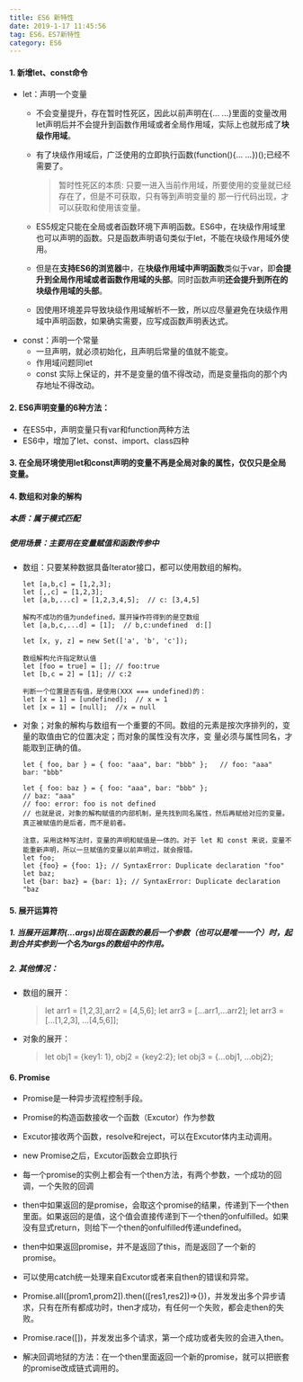 ```yaml
---
title: ES6 新特性
date: 2019-1-17 11:45:56
tag: ES6，ES7新特性
category: ES6
---
```

#### 1. 新增let、const命令

- let：声明一个变量
    - 不会变量提升，存在暂时性死区，因此以前声明在{... ...}里面的变量改用let声明后并不会提升到函数作用域或者全局作用域，实际上也就形成了**块级作用域**。
    - 有了块级作用域后，广泛使用的立即执行函数(function(){... ...})();已经不需要了。
        > 暂时性死区的本质: 只要一进入当前作用域，所要使用的变量就已经存在了，但是不可获取，只有等到声明变量的
那一行代码出现，才可以获取和使用该变量。

    - ES5规定只能在全局或者函数环境下声明函数。ES6中，在块级作用域里也可以声明的函数。只是函数声明语句类似于let，不能在块级作用域外使用。
    - 但是在**支持ES6的浏览器**中，在**块级作用域中声明函数**类似于var，即**会提升到全局作用域或者函数作用域的头部**。同时函数声明**还会提升到所在的块级作用域的头部**。
    - 因使用环境差异导致块级作用域解析不一致，所以应尽量避免在块级作用域中声明函数，如果确实需要，应写成函数声明表达式。
- const：声明一个常量
    - 一旦声明，就必须初始化，且声明后常量的值就不能变。
    - 作用域问题同let
    - const 实际上保证的，并不是变量的值不得改动，而是变量指向的那个内存地址不得改动。

#### 2. ES6声明变量的6种方法：

- 在ES5中，声明变量只有var和function两种方法
- ES6中，增加了let、const、import、class四种

#### 3. 在全局环境使用let和const声明的变量不再是全局对象的属性，仅仅只是全局变量。

#### 4. 数组和对象的解构
##### 本质：属于模式匹配
##### 使用场景：主要用在变量赋值和函数传参中

- 数组：只要某种数据具备Iterator接口，都可以使用数组的解构。
    ```
    let [a,b,c] = [1,2,3];
    let [,,c] = [1,2,3];
    let [a,b,...c] = [1,2,3,4,5];  // c: [3,4,5]
    
    解构不成功的值为undefined，展开操作符得到的是空数组
    let [a,b,c,...d] = [1];  // b,c:undefined  d:[]
    
    let [x, y, z] = new Set(['a', 'b', 'c']);
    
    数组解构允许指定默认值
    let [foo = true] = []; // foo:true
    let [b,c = 2] = [1]; // c:2
    
    判断一个位置是否有值，是使用(XXX === undefined)的：
    let [x = 1] = [undefined];  // x = 1
    let [x = 1] = [null];  //x = null
    ```
    
- 对象；对象的解构与数组有一个重要的不同。数组的元素是按次序排列的，变量的取值由它的位置决定；而对象的属性没有次序，变
量必须与属性同名，才能取到正确的值。
    ```
    let { foo, bar } = { foo: "aaa", bar: "bbb" };   // foo: "aaa"    bar: "bbb"
    
    let { foo: baz } = { foo: "aaa", bar: "bbb" };  
    // baz: "aaa"
    // foo: error: foo is not defined
    // 也就是说，对象的解构赋值的内部机制，是先找到同名属性，然后再赋给对应的变量。真正被赋值的是后者，而不是前者。
    
    注意，采用这种写法时，变量的声明和赋值是一体的。对于 let 和 const 来说，变量不能重新声明，所以一旦赋值的变量以前声明过，就会报错。
    let foo;
    let {foo} = {foo: 1}; // SyntaxError: Duplicate declaration "foo"
    let baz;
    let {bar: baz} = {bar: 1}; // SyntaxError: Duplicate declaration "baz
    ```
#### 5. 展开运算符
##### 1. 当展开运算符(...args)出现在函数的最后一个参数（也可以是唯一一个）时，起到合并实参到一个名为args的数组中的作用。
##### 2. 其他情况：

- 数组的展开：
    > let arr1 = [1,2,3],arr2 = [4,5,6];  let arr3 = [...arr1,...arr2];
    > let arr3 = [...[1,2,3], ...[4,5,6]];
- 对象的展开：
    > let obj1 = {key1: 1}, obj2 = {key2:2}; let obj3 = {...obj1, ...obj2};

#### 6. Promise
- Promise是一种异步流程控制手段。

- Promise的构造函数接收一个函数（Excutor）作为参数
- Excutor接收两个函数，resolve和reject，可以在Excutor体内主动调用。
- new Promise之后，Excutor函数会立即执行
- 每一个promise的实例上都会有一个then方法，有两个参数，一个成功的回调，一个失败的回调
- then中如果返回的是promise，会取这个promise的结果，传递到下一个then里面。如果返回的是值，这个值会直接传递到下一个then的onfulfilled。如果没有显式return，则给下一个then的onfulfilled传递undefined。
- then中如果返回promise，并不是返回了this，而是返回了一个新的promise。
- 可以使用catch统一处理来自Excutor或者来自then的错误和异常。
- Promise.all([prom1,prom2]).then(([res1,res2])=>{})，并发发出多个异步请求，只有在所有都成功时，then才成功，有任何一个失败，都会走then的失败。
- Promise.race([])，并发发出多个请求，第一个成功或者失败的会进入then。
- 解决回调地狱的方法：在一个then里面返回一个新的promise，就可以把嵌套的promise改成链式调用的。